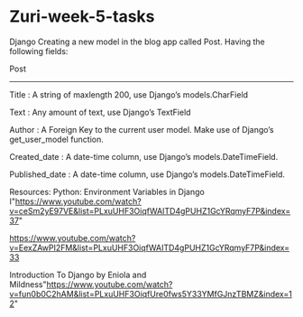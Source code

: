 # Zuri-week-5-tasks
Django
Creating a new model in the blog app called Post. Having the following fields:


 Post

--------

Title : A string of maxlength 200, use Django’s models.CharField

Text : Any amount of text, use Django’s TextField

Author : A Foreign Key to the current user model. Make use of Django’s get_user_model function.

Created_date : A date-time column, use Django’s models.DateTimeField. 

Published_date : A date-time column, use Django’s models.DateTimeField. 

Resources:
Python: Environment Variables in Django I"https://www.youtube.com/watch?v=ceSm2yE97VE&list=PLxuUHF3OiqfWAITD4gPUHZ1GcYRqmyF7P&index=37"

https://www.youtube.com/watch?v=EexZAwPI2FM&list=PLxuUHF3OiqfWAITD4gPUHZ1GcYRqmyF7P&index=33 

Introduction To Django by Eniola and Mildness"https://www.youtube.com/watch?v=fun0b0C2hAM&list=PLxuUHF3OiqfUre0fws5Y33YMfGJnzTBMZ&index=12"
